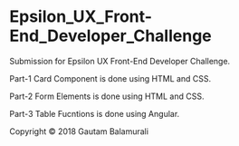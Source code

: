 # Epsilon_UX_Front-End_Developer_Challenge
Submission for Epsilon UX Front-End Developer Challenge.

Part-1 Card Component is done using HTML and CSS.

Part-2 Form Elements is done using HTML and CSS.

Part-3 Table Fucntions is done using Angular.

Copyright © 2018 Gautam Balamurali
